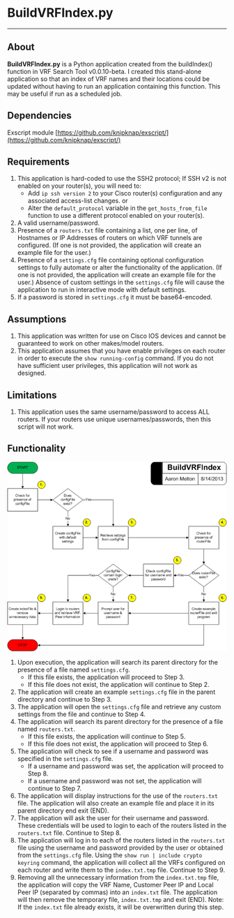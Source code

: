 # BuildVRFIndex.py #
----------

## About ##
**BuildVRFIndex.py** is a Python application created from the buildIndex()
function in VRF Search Tool v0.0.10-beta.  I created this stand-alone
application so that an index of VRF names and their locations could be
updated without having to run an application containing this function.
This may be useful if run as a scheduled job.

## Dependencies ##
Exscript module [https://github.com/knipknap/exscript/](https://github.com/knipknap/exscript/)

## Requirements ##
1. This application is hard-coded to use the SSH2 protocol; If SSH v2 is not
   enabled on your router(s), you will need to:
   * Add `ip ssh version 2` to your Cisco router(s) configuration and any 
   associated access-list changes.
   or
   * Alter the `default_protocol` variable in the `get_hosts_from_file` function
   to use a different protocol enabled on your router(s).
2. A valid username/password.
3. Presence of a `routers.txt` file containing a list, one per line, of 
   Hostnames or IP Addresses of routers on which VRF tunnels are configured.
   (If one is not provided, the application will create an example file for
   the user.)
4. Presence of a `settings.cfg` file containing optional configuration settings
   to fully automate or alter the functionality of the application. (If one is 
   not provided, the application will create an example file for the user.)
   Absence of custom settings in the `settings.cfg` file will cause the application
   to run in interactive mode with default settings.
5. If a password is stored in `settings.cfg` it must be base64-encoded.

## Assumptions ##
1. This application was written for use on Cisco IOS devices and cannot be
   guaranteed to work on other makes/model routers.
2. This application assumes that you have enable privileges on each router
   in order to execute the `show running-config` command.  If you do not
   have sufficient user privileges, this application will not work as
   designed.

## Limitations ##
1. This application uses the same username/password to access ALL routers. If
   your routers use unique usernames/passwords, then this script will not work.

## Functionality ##
![](BuildVRFIndex.png)

1. Upon execution, the application will search its parent directory for the 
   presence of a file named `settings.cfg`.
   * If this file exists, the application will proceed to Step 3.
   * If this file does not exist, the application will continue to Step 2.
2. The application will create an example `settings.cfg` file in the parent
   directory and continue to Step 3.
3. The application will open the `settings.cfg` file and retrieve any custom
   settings from the file and continue to Step 4.
4. The application will search its parent directory for the presence of a file
   named `routers.txt`.
   * If this file exists, the application will continue to Step 5.
   * If this file does not exist, the application will proceed to Step 6.
5. The application will check to see if a username and password was specified
   in the `settings.cfg` file.
   * If a username and password was set, the application will proceed to Step 8.
   * If a username and password was not set, the application will continue to Step 7.
6. The application will display instructions for the use of the `routers.txt`
   file.  The application will also create an example file and place it in 
   its parent directory end exit (END).
7. The application will ask the user for their username and password.  These
   credentials will be used to login to each of the routers listed in the 
   `routers.txt` file.  Continue to Step 8.
8. The application will log in to each of the routers listed in the
   `routers.txt` file using the username and password provided by the user or
   obtained from the `settings.cfg` file. 
   Using the `show run | include crypto keyring` command, the application 
   will collect all the VRFs configured on each router and write them to 
   the `index.txt.tmp` file.  Continue to Step 9.
9. Removing all the unnecessary information from the `index.txt.tmp` file,
   the application will copy the VRF Name, Customer Peer IP and Local Peer IP
   (separated by commas) into an `index.txt` file.  The application will then
   remove the temporary file, `index.txt.tmp` and exit (END).
   Note: If the `index.txt` file already exists, it will be overwritten during 
   this step.
